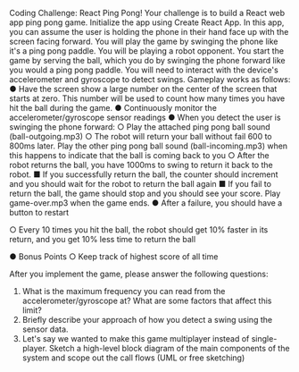 Coding Challenge: React Ping Pong!
Your challenge is to build a React web app ping pong game. Initialize the app using Create React App.
In this app, you can assume the user is holding the phone in their hand face up with the screen facing forward.
You will play the game by swinging the phone like it's a ping pong paddle.
You will be playing a robot opponent. You start the game by serving the ball, which you do by swinging the
phone forward like you would a ping pong paddle. You will need to interact with the device's accelerometer and
gyroscope to detect swings. Gameplay works as follows:
● Have the screen show a large number on the center of the screen that starts at zero. This number will
be used to count how many times you have hit the ball during the game.
● Continuously monitor the accelerometer/gyroscope sensor readings
● When you detect the user is swinging the phone forward:
○ Play the attached ping pong ball sound (ball-outgoing.mp3)
○ The robot will return your ball without fail 600 to 800ms later. Play the other ping pong ball
sound (ball-incoming.mp3) when this happens to indicate that the ball is coming back to you
○ After the robot returns the ball, you have 1000ms to swing to return it back to the robot.
■ If you successfully return the ball, the counter should increment and you should wait for
the robot to return the ball again
■ If you fail to return the ball, the game should stop and you should see your score. Play
game-over.mp3 when the game ends.
● After a failure, you should have a button to restart

○ Every 10 times you hit the ball, the robot should get 10% faster in its return, and you get 10%
less time to return the ball

● Bonus Points
○ Keep track of highest score of all time

After you implement the game, please answer the following questions:

1. What is the maximum frequency you can read from the accelerometer/gyroscope at? What are some
   factors that affect this limit?
2. Briefly describe your approach of how you detect a swing using the sensor data.
3. Let's say we wanted to make this game multiplayer instead of single-player. Sketch a high-level block
   diagram of the main components of the system and scope out the call flows (UML or free sketching)
